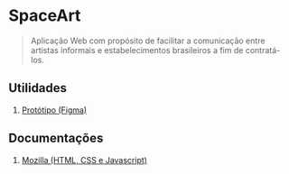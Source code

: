 # SpaceArt

> Aplicação Web com propósito de facilitar a comunicação entre artistas informais e estabelecimentos brasileiros a fim de contratá-los.


## Utilidades

1. [Protótipo (Figma)](https://www.figma.com/file/kNoKnCjujr9aEvaOzqKWLC/SpaceArt-(Copy)?.type=design&node-id=19-328&t=Str6qD7EpWwXs7lp-0)

## Documentações

1. [Mozilla (HTML, CSS e Javascript)](https://developer.mozilla.org/pt-BR/docs/Web/)


